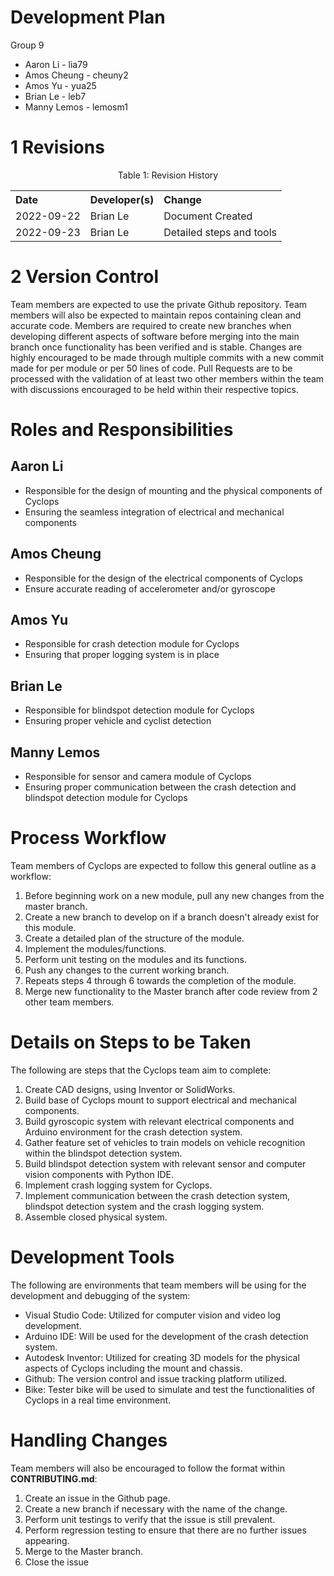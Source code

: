# Development Plan
Group 9
 - Aaron Li - lia79
 - Amos Cheung - cheuny2
 - Amos Yu - yua25
 - Brian Le - leb7
 - Manny Lemos - lemosm1

# 1 Revisions

<div style="text-align: center;"> 
    <p id="Revision_History">
        Table 1: Revision History
        <table style="width: 100%; text-align: left;">
            <tr>
                <th>Date</th>
                <th>Developer(s)</th>
                <th>Change</th>
            </tr>
            <tr>
                <td>2022-09-22</th>
                <td>Brian Le</th>
                <td>Document Created</th>
            </tr>
            <tr>
                <td>2022-09-23</th>
                <td>Brian Le</th>
                <td>Detailed steps and tools</th>
            </tr>
        </table>
    </p>
</div>

# 2 Version Control

Team members are expected to use the private Github repository. Team members will also be expected to maintain repos containing clean and accurate code. Members are required to create new branches when developing different aspects of software before merging into the main branch once functionality has been verified and is stable. Changes are highly encouraged to be made through multiple commits with a new commit made for per module or per 50 lines of code. Pull Requests are to be processed with the validation of at least two other members within the team with discussions encouraged to be held within their respective topics.

# Roles and Responsibilities

## Aaron Li

- Responsible for the design of mounting and the physical components of Cyclops
- Ensuring the seamless integration of electrical and mechanical components

## Amos Cheung

- Responsible for the design of the electrical components of Cyclops
- Ensure accurate reading of accelerometer and/or gyroscope 

## Amos Yu

- Responsible for crash detection module for Cyclops
- Ensuring that proper logging system is in place

## Brian Le

- Responsible for blindspot detection module for Cyclops
- Ensuring proper vehicle and cyclist detection

## Manny Lemos

- Responsible for sensor and camera module of Cyclops
- Ensuring proper communication between the crash detection and blindspot detection module for Cyclops


# Process Workflow

Team members of Cyclops are expected to follow this general outline as a workflow:

 1. Before beginning work on a new module, pull any new changes from the master branch.
 2. Create a new branch to develop on if a branch doesn't already exist for this module.
 3. Create a detailed plan of the structure of the module. 
 4. Implement the modules/functions.
 5. Perform unit testing on the modules and its functions.
 6. Push any changes to the current working branch.
 7. Repeats steps 4 through 6 towards the completion of the module.
 8. Merge new functionality to the Master branch after code review from 2 other team members.

# Details on Steps to be Taken

The following are steps that the Cyclops team aim to complete:

 1. Create CAD designs, using Inventor or SolidWorks.
 2. Build base of Cyclops mount to support electrical and mechanical components.
 3. Build gyroscopic system with relevant electrical components and Arduino environment for the crash detection system.
 4. Gather feature set of vehicles to train models on vehicle recognition within the blindspot detection system. 
 5. Build blindspot detection system with relevant sensor and computer vision components with Python IDE.
 6. Implement crash logging system for Cyclops.
 7. Implement communication between the crash detection system, blindspot detection system and the crash logging system.
 8. Assemble closed physical system.

# Development Tools

The following are environments that team members will be using for the development and debugging of the system:

 - Visual Studio Code: Utilized for computer vision and video log development.
 - Arduino IDE: Will be used for the development of the crash detection system.
 - Autodesk Inventor: Utilized for creating 3D models for the physical aspects of Cyclops including the mount and chassis. 
 - Github: The version control and issue tracking platform utilized. 
 - Bike: Tester bike will be used to simulate and test the functionalities of Cyclops in a real time environment.

# Handling Changes

Team members will also be encouraged to follow the format within **CONTRIBUTING.md**:

 1. Create an issue in the Github page.
 2. Create a new branch if necessary with the name of the change. 
 3. Perform unit testings to verify that the issue is still prevalent.
 4. Perform regression testing to ensure that there are no further issues appearing.
 5. Merge to the Master branch.
 6. Close the issue


